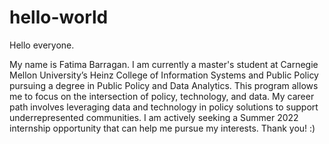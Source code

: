 # hello-world
Hello everyone.

My name is Fatima Barragan. 
I am currently a master's student at Carnegie Mellon University’s Heinz College of Information Systems and Public Policy pursuing a degree in Public Policy and Data Analytics. 
This program allows me to focus on the intersection of policy, technology, and data. 
My career path involves leveraging data and technology in policy solutions to support underrepresented communities. 
I am actively seeking a Summer 2022 internship opportunity that can help me pursue my interests. Thank you! :)
